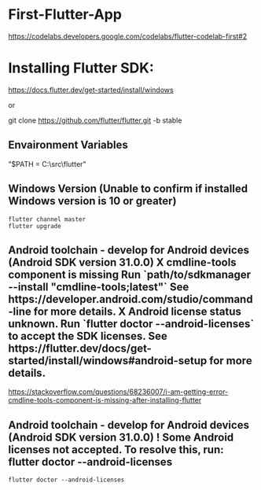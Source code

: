 # First-Flutter-App

https://codelabs.developers.google.com/codelabs/flutter-codelab-first#2

<h1>Installing Flutter SDK:</h1>

https://docs.flutter.dev/get-started/install/windows

or

git clone https://github.com/flutter/flutter.git -b stable


<h2>Envaironment Variables</h2>

"$PATH = C:\src\flutter"

<h2>Windows Version (Unable to confirm if installed Windows version is 10 or greater)</h2>

```
flutter channel master
flutter upgrade

```

<h2>Android toolchain - develop for Android devices (Android SDK version 31.0.0)
    X cmdline-tools component is missing
      Run `path/to/sdkmanager --install "cmdline-tools;latest"`
      See https://developer.android.com/studio/command-line for more details.
    X Android license status unknown.
      Run `flutter doctor --android-licenses` to accept the SDK licenses.
      See https://flutter.dev/docs/get-started/install/windows#android-setup for more details.
</h2>


https://stackoverflow.com/questions/68236007/i-am-getting-error-cmdline-tools-component-is-missing-after-installing-flutter


<h2>Android toolchain - develop for Android devices (Android SDK version 31.0.0)     ! Some Android licenses not accepted. To resolve this, run: flutter doctor --android-licenses</h2>


```
flutter doctor --android-licenses

```

